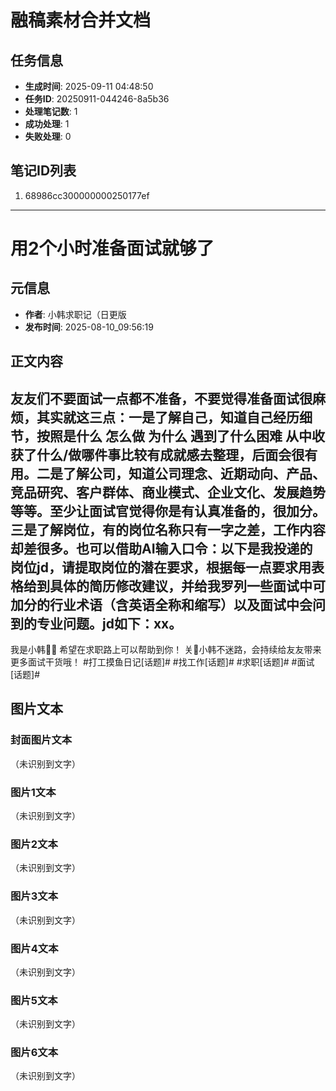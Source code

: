 # 融稿素材合并文档

## 任务信息

- **生成时间**: 2025-09-11 04:48:50
- **任务ID**: 20250911-044246-8a5b36
- **处理笔记数**: 1
- **成功处理**: 1
- **失败处理**: 0

## 笔记ID列表

  1. 68986cc300000000250177ef

---

# 用2个小时准备面试就够了

## 元信息
- **作者**: 小韩求职记（日更版
- **发布时间**: 2025-08-10_09:56:19

## 正文内容

友友们不要面试一点都不准备，不要觉得准备面试很麻烦，其实就这三点：一是了解自己，知道自己经历细节，按照是什么 怎么做 为什么 遇到了什么困难 从中收获了什么/做哪件事比较有成就感去整理，后面会很有用。二是了解公司，知道公司理念、近期动向、产品、竞品研究、客户群体、商业模式、企业文化、发展趋势等等。至少让面试官觉得你是有认真准备的，很加分。三是了解岗位，有的岗位名称只有一字之差，工作内容却差很多。也可以借助AI输入口令：以下是我投递的岗位jd，请提取岗位的潜在要求，根据每一点要求用表格给到具体的简历修改建议，并给我罗列一些面试中可加分的行业术语（含英语全称和缩写）以及面试中会问到的专业问题。jd如下：xx。
-
我是小韩🙋‍♀️
希望在求职路上可以帮助到你！
关🐷小韩不迷路，会持续给友友带来更多面试干货哦！ #打工摸鱼日记[话题]# #找工作[话题]# #求职[话题]# #面试[话题]#

## 图片文本

### 封面图片文本

（未识别到文字）

### 图片1文本

（未识别到文字）

### 图片2文本

（未识别到文字）

### 图片3文本

（未识别到文字）

### 图片4文本

（未识别到文字）

### 图片5文本

（未识别到文字）

### 图片6文本

（未识别到文字）
